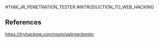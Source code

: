 #THM_JR_PENETRATION_TESTER #INTRODUCTION_TO_WEB_HACKING 


## References

https://tryhackme.com/room/sqlinjectionlm
